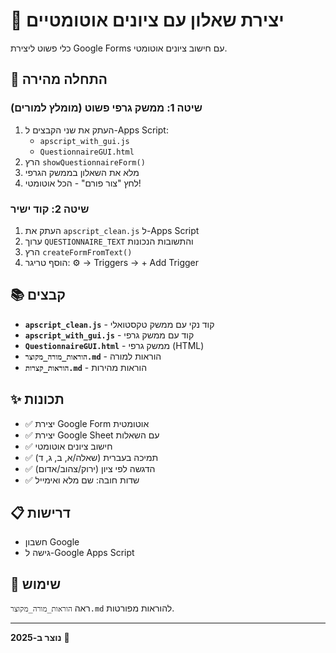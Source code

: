 # 📝 יצירת שאלון עם ציונים אוטומטיים

כלי פשוט ליצירת Google Forms עם חישוב ציונים אוטומטי.

## 🚀 התחלה מהירה

### שיטה 1: ממשק גרפי פשוט (מומלץ למורים)

1. העתק את שני הקבצים ל-Apps Script:
   - `apscript_with_gui.js`
   - `QuestionnaireGUI.html`
2. הרץ `showQuestionnaireForm()`
3. מלא את השאלון בממשק הגרפי
4. לחץ "צור פורם" - הכל אוטומטי!

### שיטה 2: קוד ישיר

1. העתק את `apscript_clean.js` ל-Apps Script
2. ערוך `QUESTIONNAIRE_TEXT` והתשובות הנכונות
3. הרץ `createFormFromText()`
4. הוסף טריגר: ⚙️ → Triggers → + Add Trigger

## 📚 קבצים

- **`apscript_clean.js`** - קוד נקי עם ממשק טקסטואלי
- **`apscript_with_gui.js`** - קוד עם ממשק גרפי
- **`QuestionnaireGUI.html`** - ממשק גרפי (HTML)
- **`הוראות_מורה_מקוצר.md`** - הוראות למורה
- **`הוראות_קצרות.md`** - הוראות מהירות

## ✨ תכונות

- ✅ יצירת Google Form אוטומטית
- ✅ יצירת Google Sheet עם השאלות
- ✅ חישוב ציונים אוטומטי
- ✅ תמיכה בעברית (שאלה/א, ב, ג, ד)
- ✅ הדגשה לפי ציון (ירוק/צהוב/אדום)
- ✅ שדות חובה: שם מלא ואימייל

## 📋 דרישות

- חשבון Google
- גישה ל-Google Apps Script

## 🎯 שימוש

ראה `הוראות_מורה_מקוצר.md` להוראות מפורטות.

---

**נוצר ב-2025** 🚀
